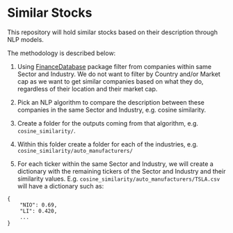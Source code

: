 # Similar Stocks

This repository will hold similar stocks based on their description through NLP models.

The methodology is described below:

1. Using [FinanceDatabase](https://github.com/JerBouma/FinanceDatabase) package filter from companies within same Sector and Industry. We do not want to filter by Country and/or Market cap as we want to get similar companies based on what they do, regardless of their location and their market cap.

2. Pick an NLP algorithm to compare the description between these companies in the same Sector and Industry, e.g. cosine similarity.

3. Create a folder for the outputs coming from that algorithm, e.g. `cosine_similarity/`.

4. Within this folder create a folder for each of the industries, e.g. `cosine_similarity/auto_manufacturers/`

5. For each ticker within the same Sector and Industry, we will create a dictionary with the remaining tickers of the Sector and Industry and their similarity values. E.g. `cosine_similarity/auto_manufacturers/TSLA.csv` will have a dictionary such as:
```
{
    "NIO": 0.69,
    "LI": 0.420,
    ...
}
```
